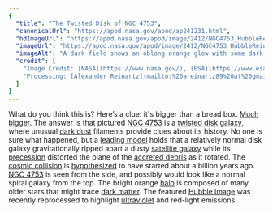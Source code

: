 ```yaml
---
{
  "title": "The Twisted Disk of NGC 4753",
  "canonicalUrl": "https://apod.nasa.gov/apod/ap241231.html",
  "hdImageUrl": "https://apod.nasa.gov/apod/image/2412/NGC4753_HubbleReinartz_3900.jpg",
  "imageUrl": "https://apod.nasa.gov/apod/image/2412/NGC4753_HubbleReinartz_960.jpg",
  "imageAlt": "A dark field shows an oblong orange glow with some dark and complex dust lanes running through. Please see the explanation for more detailed information.",
  "credit": [
    "Image Credit: [NASA](https://www.nasa.gov/), [ESA](https://www.esa.int/), [Hubble](https://science.nasa.gov/mission/hubble)",
    "Processing: [Alexander Reinartz](mailto:%20areinartz89%20at%20gmail%20dot%20com)"
  ]
}
---
```


What do you think this is? Here’s a clue: it's bigger than a bread box. [Much bigger](https://www.reddit.com/media?url=https%3A%2F%2Fpreview.redd.it%2Fbp1czz6s0tx51.jpg%3Fauto%3Dwebp%26s%3D3619b12d7db6dbc232addfd27eabeb9c866de019). The answer is that pictured [NGC 4753](https://en.wikipedia.org/wiki/NGC_4753) is a [twisted disk galaxy](https://apod.nasa.gov/apod/ap241218.html), where unusual [dark dust](https://apod.nasa.gov/apod/ap241126.html) filaments provide clues about its history. No one is sure what happened, but a [leading model](https://ui.adsabs.harvard.edu/abs/1992AJ....104.1339S/abstract) holds that a relatively normal disk galaxy gravitationally ripped apart a dusty [satellite galaxy](https://en.wikipedia.org/wiki/Satellite_galaxy) while its [precession](https://en.wikipedia.org/wiki/Precession) distorted the plane of the [accreted debris](https://apod.nasa.gov/apod/ap240616.html) as it rotated. The [cosmic collision](https://apod.nasa.gov/apod/astropix.html) is [hypothesized](https://ui.adsabs.harvard.edu/abs/1992AJ....104.1339S/abstract) to have started about a billion years ago. [NGC 4753](https://noirlab.edu/public/news/noirlab2403/) is seen from the side, and possibly would look like a normal spiral galaxy from the top. The bright orange [halo](https://en.wikipedia.org/wiki/Stellar_halo) is composed of many older stars that might trace [dark matter](https://science.nasa.gov/universe/overview/building-blocks/#dark-matter). The featured [Hubble image](https://esahubble.org/images/potw2420a/) was recently reprocessed to highlight [ultraviolet](https://science.nasa.gov/ems/10_ultravioletwaves/) and red-light emissions.
